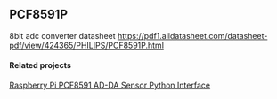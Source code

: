 PCF8591P 
--------

8bit adc converter
datasheet https://pdf1.alldatasheet.com/datasheet-pdf/view/424365/PHILIPS/PCF8591P.html

#### Related projects
[Raspberry Pi PCF8591 AD-DA Sensor Python Interface](https://bristolwatch.com/rpi/pcf8591.html)
